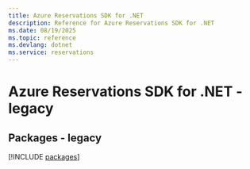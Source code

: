 ```yaml
---
title: Azure Reservations SDK for .NET
description: Reference for Azure Reservations SDK for .NET
ms.date: 08/19/2025
ms.topic: reference
ms.devlang: dotnet
ms.service: reservations
---
```

# Azure Reservations SDK for .NET - legacy
## Packages - legacy
[!INCLUDE [packages](reservations-index.md)]